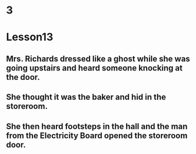# 3
# Lesson13
## Mrs. Richards dressed like a ghost while she was going upstairs and heard someone knocking at the door.
## She thought it was the baker and hid in the storeroom.
## She then heard footsteps in the hall and the man from the Electricity Board opened the storeroom door.
## 